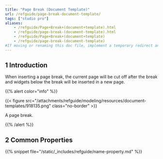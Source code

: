 ```yaml
---
title: "Page Break (Document Template)"
url: /refguide/page-break-document-template/
tags: ["studio pro"]
aliases:
    - /refguide/Page+Break+(document+template).html
    - /refguide/page-break-(document-template).html
    - /refguide/Page+Break+(document+template)
    - /refguide/page-break-(document-template)
#If moving or renaming this doc file, implement a temporary redirect and let the respective team know they should update the URL in the product. See Mapping to Products for more details.
---
```


## 1 Introduction

When inserting a page break, the current page will be cut off after the break and widgets below the break will be inserted in a new page.

{{% alert color="info" %}}

{{< figure src="/attachments/refguide/modeling/resources/document-templates/918135.png" class="no-border" >}}

A page break.

{{% /alert %}}

## 2 Common Properties

{{% snippet file="/static/_includes/refguide/name-property.md" %}}
